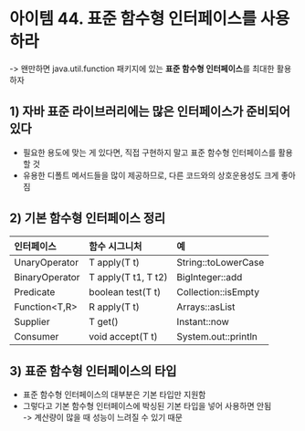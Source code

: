 # 아이템 44. 표준 함수형 인터페이스를 사용하라
-> 왠만하면 java.util.function 패키지에 있는 **표준 함수형 인터페이스**를 최대한 활용하자

## 1) 자바 표준 라이브러리에는 많은 인터페이스가 준비되어 있다
- 필요한 용도에 맞는 게 있다면, 직접 구현하지 말고 표준 함수형 인터페이스를 활용할 것
- 유용한 디폴트 메서드들을 많이 제공하므로, 다른 코드와의 상호운용성도 크게 좋아짐

## 2) 기본 함수형 인터페이스 정리

|인터페이스|함수 시그니처|예|
|:----|:----|:----|
|UnaryOperator<T>|T apply(T t)|String::toLowerCase|
|BinaryOperator<T>|T apply(T t1, T t2)|BigInteger::add|
|Predicate<T>|boolean test(T t)|Collection::isEmpty|
|Function<T,R>|R apply(T t)|Arrays::asList|
|Supplier<T>|T get()|Instant::now|
|Consumer<T>|void accept(T t)|System.out::println|

## 3) 표준 함수형 인터페이스의 타입
- 표준 함수형 인터페이스의 대부분은 기본 타입만 지원함
- 그렇다고 기본 함수형 인터페이스에 박싱된 기본 타입을 넣어 사용하면 안됨<br>
-> 계산량이 많을 때 성능이 느려질 수 있기 때문
